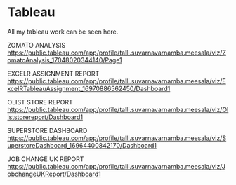 # Tableau
All my tableau work can be seen here.



ZOMATO ANALYSIS
https://public.tableau.com/app/profile/talli.suvarnavarnamba.meesala/viz/ZomatoAnalysis_17048020344140/Page1


EXCELR ASSIGNMENT REPORT
https://public.tableau.com/app/profile/talli.suvarnavarnamba.meesala/viz/ExcelRTableauAssignment_16970886562450/Dashboard1


OLIST STORE REPORT
https://public.tableau.com/app/profile/talli.suvarnavarnamba.meesala/viz/Oliststorereport/Dashboard1


SUPERSTORE DASHBOARD
https://public.tableau.com/app/profile/talli.suvarnavarnamba.meesala/viz/SuperstoreDashboard_16964400842170/Dashboard1


JOB CHANGE UK REPORT
https://public.tableau.com/app/profile/talli.suvarnavarnamba.meesala/viz/JobchangeUKReport/Dashboard1
